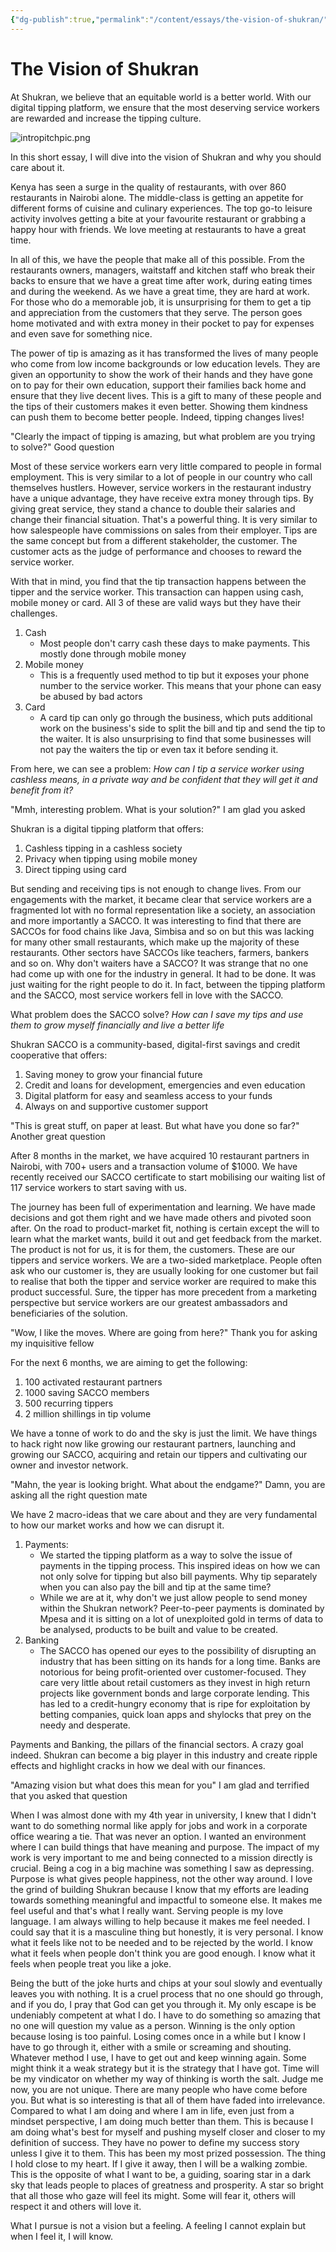 ```yaml
---
{"dg-publish":true,"permalink":"/content/essays/the-vision-of-shukran/","noteIcon":"2"}
---
```


# The Vision of Shukran

At Shukran, we believe that an equitable world is a better world. With our digital tipping platform, we ensure that the most deserving service workers are rewarded and increase the tipping culture.

![intropitchpic.png](/img/user/Media/intropitchpic.png)

In this short essay, I will dive into the vision of Shukran and why you should care about it.

Kenya has seen a surge in the quality of restaurants, with over 860 restaurants in Nairobi alone. The middle-class is getting an appetite for different forms of cuisine and culinary experiences. The top go-to leisure activity involves getting a bite at your favourite restaurant or grabbing a happy hour with friends. We love meeting at restaurants to have a great time.

In all of this, we have the people that make all of this possible. From the restaurants owners, managers, waitstaff and kitchen staff who break their backs to ensure that we have a great time after work, during eating times and during the weekend. As we have a great time, they are hard at work. For those who do a memorable job, it is unsurprising for them to get a tip and appreciation from the customers that they serve. The person goes home motivated and with extra money in their pocket to pay for expenses and even save for something nice.

The power of tip is amazing as it has transformed the lives of many people who come from low income backgrounds or low education levels. They are given an opportunity to show the work of their hands and they have gone on to pay for their own education, support their families back home and ensure that they live decent lives. This is a gift to many of these people and the tips of their customers makes it even better. Showing them kindness can push them to become better people. Indeed, tipping changes lives!

"Clearly the impact of tipping is amazing, but what problem are you trying to solve?" Good question

Most of these service workers earn very little compared to people in formal employment. This is very similar to a lot of people in our country who call themselves hustlers. However, service workers in the restaurant industry have a unique advantage, they have receive extra money through tips. By giving great service, they stand a chance to double their salaries and change their financial situation. That's a powerful thing. It is very similar to how salespeople have commissions on sales from their employer. Tips are the same concept but from a different stakeholder, the customer. The customer acts as the judge of performance and chooses to reward the service worker. 

With that in mind, you find that the tip transaction happens between the tipper and the service worker. This transaction can happen using cash, mobile money or card. All 3 of these are valid ways but they have their challenges. 
1. Cash
	- Most people don't carry cash these days to make payments. This mostly done through mobile money
2. Mobile money
	- This is a frequently used method to tip but it exposes your phone number to the service worker. This means that your phone can easy be abused by bad actors
3. Card
	- A card tip can only go through the business, which puts additional work on the business's side to split the bill and tip and send the tip to the waiter. It is also unsurprising to find that some businesses will not pay the waiters the tip or even tax it before sending it.


From here, we can see a problem:
*How can I tip a service worker using cashless means, in a private way and be confident that they will get it and benefit from it?*

"Mmh, interesting problem. What is your solution?" I am glad you asked

Shukran is a digital tipping platform that offers:
1. Cashless tipping in a cashless society
2. Privacy when tipping using mobile money
3. Direct tipping using card

But sending and receiving tips is not enough to change lives. From our engagements with the market, it became clear that service workers are a fragmented lot with no formal representation like a society, an association and more importantly a SACCO. It was interesting to find that there are SACCOs for food chains like Java, Simbisa and so on but this was lacking for many other small restaurants, which make up the majority of these restaurants. Other sectors have SACCOs like teachers, farmers, bankers and so on. Why don't waiters have a SACCO? It was strange that no one had come up with one for the industry in general. It had to be done. It was just waiting for the right people to do it. In fact, between the tipping platform and the SACCO, most service workers fell in love with the SACCO.

What problem does the SACCO solve?
*How can I save my tips and use them to grow myself financially and live a better life*

Shukran SACCO is a community-based, digital-first savings and credit cooperative that offers:
1. Saving money to grow your financial future
2. Credit and loans for development, emergencies and even education
3. Digital platform for easy and seamless access to your funds
4. Always on and supportive customer support

"This is great stuff, on paper at least. But what have you done so far?" Another great question

After 8 months in the market, we have acquired 10 restaurant partners in Nairobi, with 700+ users and a transaction volume of $1000. We have recently received our SACCO certificate to start mobilising our waiting list of 117 service workers to start saving with us.

The journey has been full of experimentation and learning. We have made decisions and got them right and we have made others and pivoted soon after. On the road to product-market fit, nothing is certain except the will to learn what the market wants, build it out and get feedback from the market. The product is not for us, it is for them, the customers. These are our tippers and service workers. We are a two-sided marketplace. People often ask who our customer is, they are usually looking for one customer but fail to realise that both the tipper and service worker are required to make this product successful. Sure, the tipper has more precedent from a marketing perspective but service workers are our greatest ambassadors and beneficiaries of the solution.

"Wow, I like the moves. Where are going from here?" Thank you for asking my inquisitive fellow

For the next 6 months, we are aiming to get the following:
1. 100 activated restaurant partners
2. 1000 saving SACCO members
3. 500 recurring tippers
4. 2 million shillings in tip volume

We have a tonne of work to do and the sky is just the limit. We have things to hack right now like growing our restaurant partners, launching and growing our SACCO, acquiring and retain our tippers and cultivating our owner and investor network.

"Mahn, the year is looking bright. What about the endgame?" Damn, you are asking all the right question mate

We have 2 macro-ideas that we care about and they are very fundamental to how our market works and how we can disrupt it.

1. Payments: 
	- We started the tipping platform as a way to solve the issue of payments in the tipping process. This inspired ideas on how we can not only solve for tipping but also bill payments. Why tip separately when you can also pay the bill and tip at the same time? 
	- While we are at it, why don't we just allow people to send money within the Shukran network? Peer-to-peer payments is dominated by Mpesa and it is sitting on a lot of unexploited gold in terms of data to be analysed, products to be built and value to be created.
2. Banking
	- The SACCO has opened our eyes to the possibility of disrupting an industry that has been sitting on its hands for a long time. Banks are notorious for being profit-oriented over customer-focused. They care very little about retail customers as they invest in high return projects like government bonds and large corporate lending. This has led to a credit-hungry economy that is ripe for exploitation by betting companies, quick loan apps and shylocks that prey on the needy and desperate.

Payments and Banking, the pillars of the financial sectors. A crazy goal indeed. Shukran can become a big player in this industry and create ripple effects and highlight cracks in how we deal with our finances.

"Amazing vision but what does this mean for you" I am glad and terrified that you asked that question

When I was almost done with my 4th year in university, I knew that I didn't want to do something normal like apply for jobs and work in a corporate office wearing a tie. That was never an option. I wanted an environment where I can build things that have meaning and purpose. The impact of my work is very important to me and being connected to a mission directly is crucial. Being a cog in a big machine was something I saw as depressing. Purpose is what gives people happiness, not the other way around. I love the grind of building Shukran because I know that my efforts are leading towards something meaningful and impactful to someone else. It makes me feel useful and that's what I really want. Serving people is my love language. I am always willing to help because it makes me feel needed. I could say that it is a masculine thing but honestly, it is very personal. I know what it feels like not to be needed and to be rejected by the world. I know what it feels when people don't think you are good enough. I know what it feels when people treat you like a joke.

Being the butt of the joke hurts and chips at your soul slowly and eventually leaves you with nothing. It is a cruel process that no one should go through, and if you do, I pray that God can get you through it. My only escape is be undeniably competent at what I do. I have to do something so amazing that no one will question my value as a person. Winning is the only option because losing is too painful. Losing comes once in a while but I know I have to go through it, either with a smile or screaming and shouting. Whatever method I use, I have to get out and keep winning again. Some might think it a weak strategy but it is the strategy that I have got. Time will be my vindicator on whether my way of thinking is worth the salt. Judge me now, you are not unique. There are many people who have come before you. But what is so interesting is that all of them have faded into irrelevance. Compared to what I am doing and where I am in life, even just from a mindset perspective, I am doing much better than them. This is because I am doing what's best for myself and pushing myself closer and closer to my definition of success. They have no power to define my success story unless I give it to them. This has been my most prized possession. The thing I hold close to my heart. If I give it away, then I will be a walking zombie. This is the opposite of what I want to be, a guiding, soaring star in a dark sky that leads people to places of greatness and prosperity. A star so bright that all those who gaze will feel its might. Some will fear it, others will respect it and others will love it.

What I pursue is not a vision but a feeling. A feeling I cannot explain but when I feel it, I will know.